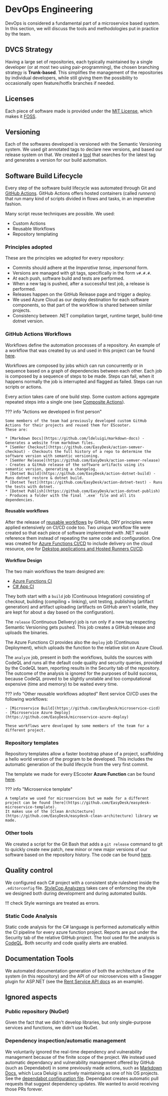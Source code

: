 # DevOps Engineering
DevOps is considered a fundamental part of a microservice based system. In this section, we will discuss the tools and methodologies put in practice by the team.

## DVCS Strategy
Having a large set of repositories, each typically maintained by a single developer (or at most two using pair-programming), the chosen branching strategy is **Trunk-based**. This simplifies the management of the repositories by individual developers, while still giving them the possibility to occasionally open feature/hotfix branches if needed.

## Licenses
Each piece of software made is provided under the [MIT License](https://en.wikipedia.org/wiki/MIT_License), which makes it [FOSS](https://en.wikipedia.org/wiki/Free_and_open-source_software).

## Versioning
Each of the softwares developed is versioned with the Semantic Versioning system. We used git annotated tags to declare new versions, and based our release system on that.
We created a [tool](https://github.com/EasyDesk/action-semver-checkout/blob/master/git-compute-version.sh) that searches for the latest tag and generates a version for our build automation.

## Software Build Lifecycle
Every step of the software build lifecycle was automated through Git and [GitHub Actions](https://docs.github.com/en/actions).
GitHub Actions offers hosted containers (called _runners_) that run many kind of scripts divided in flows and tasks, in an imperative fashion.

Many script reuse techniques are possible. We used:

- Custom Actions
- Reusable Workflows
- Repository templating

### Principles adopted
These are the principles we adopted for every repository:

- Commits should adhere at the _Imperative tense, impersonal_ form.
- Versions are managed with git tags, specifically in the form `v#.#.#`.
- At each push, software build and tests are performed.
- When a new tag is pushed, after a successful test job, a release is performed.
- Releases happen on the GitHub Release page and trigger a deploy.
- We used Azure Cloud as our deploy destination for each software components, so that part of the workflow is shared between similar projects.
- Consistency between .NET compilation target, runtime target, build-time dotnet version.

### GitHub Actions Workflows
Workflows define the automation processes of a repository. An example of a workflow that was created by us and used in this project can be found [here](https://github.com/e-scooter-2077/azure-function-template/blob/master/.github/workflows/ci.yml).

Workflows are composed by jobs which can run concurrently or in sequence based on a graph of dependencies between each other. Each job is composed by a sequence of steps to be made. Steps can fail, when it happens normally the job is interrupted and flagged as failed. Steps can run scripts or actions.

Every action takes care of one build step. Some custom actions aggregate repeated steps into a single one (see [Composite Actions](https://docs.github.com/en/actions/creating-actions/creating-a-composite-action)).

??? info "Actions we developed in first person"

    Some members of the team had previously developed custom GitHub Actions for their projects and reused them for EScooter.
    These are:

    * [Markdown Docs](https://github.com/ldeluigi/markdown-docs) - Generates a website from markdown files.
    * [SemVer Checkout](https://github.com/EasyDesk/action-semver-checkout) - Checkouts the full history of a repo to determine the software version with semantic versioning.
    * [SemVer Release](https://github.com/EasyDesk/action-semver-release) - Creates a GitHub release of the software artifacts using its semantic version, generating a changelog.
    * [Dotnet Build](https://github.com/EasyDesk/action-dotnet-build) - Runs dotnet restore & dotnet build.
    * [Dotnet Test](https://github.com/EasyDesk/action-dotnet-test) - Runs the tests with dotnet.
    * [Dotnet Publish](https://github.com/EasyDesk/action-dotnet-publish) - Produces a folder with the final `.exe` file and all its dependencies.

#### Reusable workflows
After the release of [reusable workflows](https://docs.github.com/en/actions/learn-github-actions/reusing-workflows) by GitHub, DRY principles were applied extensively on CI/CD code too. Two unique workflow file were created so that each piece of software implemented with .NET would reference them instead of repeating the same code and configuration. One was created for [Azure Functions CI/CD](https://github.com/e-scooter-2077/azure-functions-ci) to include delivery on the cloud resource, one for [Dekstop applications and Hosted Runners CI/CD](https://github.com/e-scooter-2077/csharp-app-ci).

#### Workflow Design
The two main workflows the team designed are:

- [Azure Functions CI](https://github.com/e-scooter-2077/azure-functions-ci/blob/master/.github/workflows/azure-functions-ci.yml)
- [C# App CI](https://github.com/e-scooter-2077/csharp-app-ci)

They both start with a `build` job (Continuous Integration) consisting of checkout, building (compiling + linking),
unit testing, publishing (artifact generation) and artifact uploading (artifacts on GitHub aren't volatile, they are kept for about a day based on the configuration).

The `release` (Continuous Delivery) job is run only if a new tag respecting Semantic Versioning gets pushed. This job creates a GitHub release and uploads the binaries.

The Azure Functions CI provides also the `deploy` job (Continuous Deployment), which uploads the function to the relative slot on Azure Cloud.

The `analyze` job, present in both the workflows, builds the sources with CodeQL and runs all the default code quality and security queries, provided by the CodeQL team, reporting results in the Security tab of the repository. The outcome of the analysis is ignored for the purposes of build success, because CodeQL proved to be slightly unstable and too computational expensive (time and memory) to be waited every time.

??? info "Other reusable workflows adopted"
    Rent service CI/CD uses the following workflows:

    - [Microservice Build](https://github.com/EasyDesk/microservice-cicd)
    - [Microservice Azure Deploy](https://github.com/EasyDesk/microservice-azure-deploy)

    These workflows were developed by some members of the team for a different project.

### Repository templates
Repository templates allow a faster bootstrap phase of a project, scaffolding a hello world version of the program to be developed. This includes the automatic generation of the build lifecycle from the very first commit.

The template we made for every EScooter **Azure Function** can be found [here](https://github.com/e-scooter-2077/azure-function-template).

??? info "Microservice template"

    A template we used for microservices but we made for a different project can be found [here](https://github.com/EasyDesk/easydesk-microservice-template).
    It makes use of the [Clean Architecture](https://github.com/EasyDesk/easydesk-clean-architecture) library we made.


### Other tools
We created a script for the Git Bash that adds a `git release` command to git to quickly create new patch, new minor or new major versions of our software based on the repository history. The code can be found [here](https://github.com/francescodente/git-release).


## Quality control
We configured each C# project with a consistent style rulesheet inside the `.editorconfig` file. [StyleCop Analyzers](https://github.com/DotNetAnalyzers/StyleCopAnalyzers) takes care of enforncing the style we designed both during development and during automated builds.

!!! check
    Style warnings are treated as errors.

### Static Code Analysis
Static code analysis for the C# language is performed automatically within the CI pipeline for every azure function project. Reports are put under the Security tab of the relative GitHub project. The tool used for the analysis is [CodeQL](https://codeql.github.com/). Both security and code quality alerts are enabled.

## Documentation Tools
We automated documentation generation of both the architecture of the system (in this repository) and the API of our microservices with a Swagger plugin for ASP.NET (see the [Rent Service API docs](https://escooter-rent-service.azurewebsites.net/swagger/index.html) as an example).

## Ignored aspects

### Public repository (NuGet)
Given the fact that we didn't develop libraries, but only single-purpose services and functions, we didn't use NuGet.

### Dependency inspection/automatic management
We voluntarily ignored the real-time dependency and vulnerability management because of the finite scope of the project. We instead used automatic dependancy and vulnerability management offered by GitHub (such as Dependabot) in some previously made actions, such as [Markdown Docs](https://github.com/ldeluigi/markdown-docs), which Luca Deluigi is actively maintaining as one of his OS projects. See the [dependabot configuration file](https://github.com/ldeluigi/markdown-docs/blob/master/.github/dependabot.yml). Dependabot creates automatic pull requests that suggest dependency updates. We wanted to avoid receiving those PRs forever.

